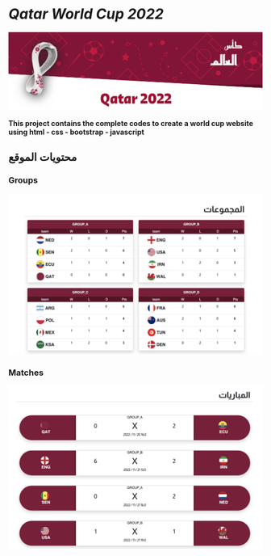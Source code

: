 # *Qatar World Cup 2022*

![alt text](images/header.png)

**This project contains the complete codes to create a world cup website using html - css - bootstrap - javascript**


## محتويات الموقع

### Groups

![alt text](images/groups.png)

### Matches

![alt text](images/matches.png)
